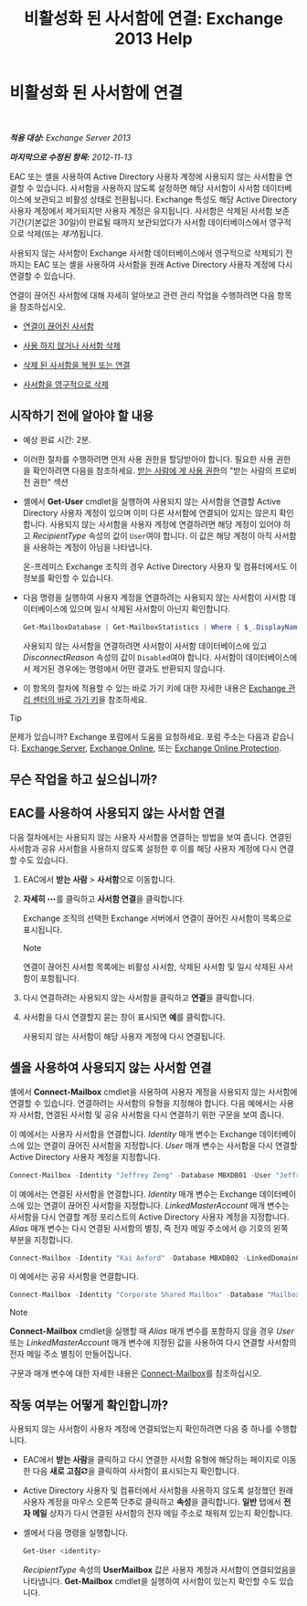 ﻿---
title: '비활성화 된 사서함에 연결: Exchange 2013 Help'
TOCTitle: 비활성화 된 사서함에 연결
ms:assetid: a8abd399-75fd-4ee2-b2e4-634b55e4f79f
ms:mtpsurl: https://technet.microsoft.com/ko-kr/library/JJ863439(v=EXCHG.150)
ms:contentKeyID: 50556059
ms.date: 05/22/2018
mtps_version: v=EXCHG.150
ms.translationtype: MT
---

# 비활성화 된 사서함에 연결

 

_**적용 대상:** Exchange Server 2013_

_**마지막으로 수정된 항목:** 2012-11-13_

EAC 또는 셸을 사용하여 Active Directory 사용자 계정에 사용되지 않는 사서함을 연결할 수 있습니다. 사서함을 사용하지 않도록 설정하면 해당 사서함이 사서함 데이터베이스에 보관되고 비활성 상태로 전환됩니다. Exchange 특성도 해당 Active Directory 사용자 계정에서 제거되지만 사용자 계정은 유지됩니다. 사서함은 삭제된 사서함 보존 기간(기본값은 30일)이 만료될 때까지 보관되었다가 사서함 데이터베이스에서 영구적으로 삭제(또는 *제거*)됩니다.

사용되지 않는 사서함이 Exchange 사서함 데이터베이스에서 영구적으로 삭제되기 전까지는 EAC 또는 셸을 사용하여 사서함을 원래 Active Directory 사용자 계정에 다시 연결할 수 있습니다.

연결이 끊어진 사서함에 대해 자세히 알아보고 관련 관리 작업을 수행하려면 다음 항목을 참조하십시오.

  - [연결이 끊어진 사서함](disconnected-mailboxes-exchange-2013-help.md)

  - [사용 하지 않거나 사서함 삭제](disable-or-delete-a-mailbox-exchange-2013-help.md)

  - [삭제 된 사서함을 복원 또는 연결](connect-or-restore-a-deleted-mailbox-exchange-2013-help.md)

  - [사서함을 영구적으로 삭제](permanently-delete-a-mailbox-exchange-2013-help.md)

## 시작하기 전에 알아야 할 내용

  - 예상 완료 시간: 2분.

  - 이러한 절차를 수행하려면 먼저 사용 권한을 할당받아야 합니다. 필요한 사용 권한을 확인하려면 다음을 참조하세요. [받는 사람에 게 사용 권한](recipients-permissions-exchange-2013-help.md)의 "받는 사람의 프로비전 권한" 섹션

  - 셸에서 **Get-User** cmdlet을 실행하여 사용되지 않는 사서함을 연결할 Active Directory 사용자 계정이 있으며 이미 다른 사서함에 연결되어 있지는 않은지 확인합니다. 사용되지 않는 사서함을 사용자 계정에 연결하려면 해당 계정이 있어야 하고 *RecipientType* 속성의 값이 `User`여야 합니다. 이 값은 해당 계정이 아직 사서함을 사용하는 계정이 아님을 나타냅니다.
    
    온-프레미스 Exchange 조직의 경우 Active Directory 사용자 및 컴퓨터에서도 이 정보를 확인할 수 있습니다.

  - 다음 명령을 실행하여 사용자 계정을 연결하려는 사용되지 않는 사서함이 사서함 데이터베이스에 있으며 일시 삭제된 사서함이 아닌지 확인합니다.
    
    ```powershell
    Get-MailboxDatabase | Get-MailboxStatistics | Where { $_.DisplayName -eq "<display name>" } | fl DisplayName,Database,DisconnectReason
    ```    
    사용되지 않는 사서함을 연결하려면 사서함이 사서함 데이터베이스에 있고 *DisconnectReason* 속성의 값이 `Disabled`여야 합니다. 사서함이 데이터베이스에서 제거된 경우에는 명령에서 어떤 결과도 반환되지 않습니다.

  - 이 항목의 절차에 적용할 수 있는 바로 가기 키에 대한 자세한 내용은 [Exchange 관리 센터의 바로 가기 키](keyboard-shortcuts-in-the-exchange-admin-center-exchange-online-protection-help.md)을 참조하세요.


> [!TIP]
> 문제가 있습니까? Exchange 포럼에서 도움을 요청하세요. 포럼 주소는 다음과 같습니다. <A href="https://go.microsoft.com/fwlink/p/?linkid=60612">Exchange Server</A>, <A href="https://go.microsoft.com/fwlink/p/?linkid=267542">Exchange Online</A>, 또는 <A href="https://go.microsoft.com/fwlink/p/?linkid=285351">Exchange Online Protection</A>.



## 무슨 작업을 하고 싶으십니까?

## EAC를 사용하여 사용되지 않는 사서함 연결

다음 절차에서는 사용되지 않는 사용자 사서함을 연결하는 방법을 보여 줍니다. 연결된 사서함과 공유 사서함을 사용하지 않도록 설정한 후 이를 해당 사용자 계정에 다시 연결할 수도 있습니다.

1.  EAC에서 **받는 사람** \> **사서함**으로 이동합니다.

2.  **자세히** ![기타 옵션 아이콘](images/JJ150550.5381819e-3b21-4873-8714-e9b956290b28(EXCHG.150).gif "기타 옵션 아이콘")를 클릭하고 **사서함 연결**을 클릭합니다.
    
    Exchange 조직의 선택한 Exchange 서버에서 연결이 끊어진 사서함이 목록으로 표시됩니다.
    

    > [!NOTE]   
    > 연결이 끊어진 사서함 목록에는 비활성 사서함, 삭제된 사서함 및 일시 삭제된 사서함이 포함됩니다.


3.  다시 연결하려는 사용되지 않는 사서함을 클릭하고 **연결**을 클릭합니다.

4.  사서함을 다시 연결할지 묻는 창이 표시되면 **예**를 클릭합니다.
    
    사용되지 않는 사서함이 해당 사용자 계정에 다시 연결됩니다.

## 셸을 사용하여 사용되지 않는 사서함 연결

셸에서 **Connect-Mailbox** cmdlet을 사용하여 사용자 계정을 사용되지 않는 사서함에 연결할 수 있습니다. 연결하려는 사서함의 유형을 지정해야 합니다. 다음 예에서는 사용자 사서함, 연결된 사서함 및 공유 사서함을 다시 연결하기 위한 구문을 보여 줍니다.

이 예에서는 사용자 사서함을 연결합니다. *Identity* 매개 변수는 Exchange 데이터베이스에 있는 연결이 끊어진 사서함을 지정합니다. *User* 매개 변수는 사서함을 다시 연결할 Active Directory 사용자 계정을 지정합니다.

```powershell
Connect-Mailbox -Identity "Jeffrey Zeng" -Database MBXDB01 -User "Jeffrey Zeng"
```

이 예에서는 연결된 사서함을 연결합니다. *Identity* 매개 변수는 Exchange 데이터베이스에 있는 연결이 끊어진 사서함을 지정합니다. *LinkedMasterAccount* 매개 변수는 사서함을 다시 연결할 계정 포리스트의 Active Directory 사용자 계정을 지정합니다. *Alias* 매개 변수는 다시 연결된 사서함의 별칭, 즉 전자 메일 주소에서 @ 기호의 왼쪽 부분을 지정합니다.

```powershell
Connect-Mailbox -Identity "Kai Axford" -Database MBXDB02 -LinkedDomainController FabrikamDC01 -LinkedMasterAccount kai.axford@fabrikam.com -Alias kaia
```

이 예에서는 공유 사서함을 연결합니다.

```powershell
Connect-Mailbox -Identity "Corporate Shared Mailbox" -Database "Mailbox Database 03" -User "Corporate Shared Mailbox" -Alias corpshared -Shared
```

> [!NOTE]
> <STRONG>Connect-Mailbox</STRONG> cmdlet을 실행할 때 <EM>Alias</EM> 매개 변수를 포함하지 않을 경우 <EM>User</EM> 또는 <EM>LinkedMasterAccount</EM> 매개 변수에 지정된 값을 사용하여 다시 연결할 사서함의 전자 메일 주소 별칭이 만들어집니다.



구문과 매개 변수에 대한 자세한 내용은 [Connect-Mailbox](https://technet.microsoft.com/ko-kr/library/aa997878\(v=exchg.150\))를 참조하십시오.

## 작동 여부는 어떻게 확인합니까?

사용되지 않는 사서함이 사용자 계정에 연결되었는지 확인하려면 다음 중 하나를 수행합니다.

  - EAC에서 **받는 사람**을 클릭하고 다시 연결한 사서함 유형에 해당하는 페이지로 이동한 다음 **새로 고침**![새로 고침 아이콘](images/Dd353189.85f271ca-32a4-426c-842a-d2172567099d(EXCHG.150).gif "새로 고침 아이콘")을 클릭하여 사서함이 표시되는지 확인합니다.

  - Active Directory 사용자 및 컴퓨터에서 사서함을 사용하지 않도록 설정했던 원래 사용자 계정을 마우스 오른쪽 단추로 클릭하고 **속성**을 클릭합니다. **일반** 탭에서 **전자 메일** 상자가 다시 연결된 사서함의 전자 메일 주소로 채워져 있는지 확인합니다.

  - 셸에서 다음 명령을 실행합니다.
    
    ```powershell
    Get-User <identity>
    ```
    
    *RecipientType* 속성의 **UserMailbox** 값은 사용자 계정과 사서함이 연결되었음을 나타냅니다. **Get-Mailbox** cmdlet을 실행하여 사서함이 있는지 확인할 수도 있습니다.